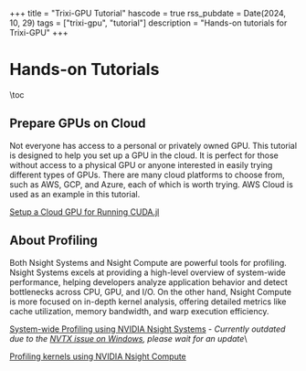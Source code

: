 +++
title = "Trixi-GPU Tutorial"
hascode = true
rss_pubdate = Date(2024, 10, 29)
tags = ["trixi-gpu", "tutorial"]
description = "Hands-on tutorials for Trixi-GPU"
+++

# Hands-on Tutorials

\toc

## Prepare GPUs on Cloud

Not everyone has access to a personal or privately owned GPU. This tutorial is designed to help you set up a GPU in the cloud. It is perfect for those without access to a physical GPU or anyone interested in easily trying different types of GPUs. There are many cloud platforms to choose from, such as AWS, GCP, and Azure, each of which is worth trying. AWS Cloud is used as an example in this tutorial.

[Setup a Cloud GPU for Running CUDA.jl](./cloud_gpu/)

## About Profiling

Both Nsight Systems and Nsight Compute are powerful tools for profiling. Nsight Systems excels at providing a high-level overview of system-wide performance, helping developers analyze application behavior and detect bottlenecks across CPU, GPU, and I/O. On the other hand, Nsight Compute is more focused on in-depth kernel analysis, offering detailed metrics like cache utilization, memory bandwidth, and warp execution efficiency. 

[System-wide Profiling using NVIDIA Nsight Systems](./nsys_profiling/) - *Currently outdated due to the [NVTX issue on Windows](https://github.com/NVIDIA/NVTX/issues/107#issuecomment-2520453798), please wait for an update*\\

[Profiling kernels using NVIDIA Nsight Compute](./ncu_profiling/)

